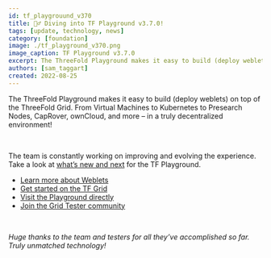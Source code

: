 ```yaml
---
id: tf_playgrouund_v370
title: 🏊‍♂️ Diving into TF Playground v3.7.0!
tags: [update, technology, news]
category: [foundation]
image: ./tf_playground_v370.png
image_caption: TF Playground v3.7.0
excerpt: The ThreeFold Playground makes it easy to build (deploy weblets) on top of the ThreeFold Grid.
authors: [sam_taggart]
created: 2022-08-25
---
```


The ThreeFold Playground makes it easy to build (deploy weblets) on top of the ThreeFold Grid. From Virtual Machines to Kubernetes to Presearch Nodes, CapRover, ownCloud, and more – in a truly decentralized environment!

<br/>

The team is constantly working on improving and evolving the experience. Take a look at [what’s new and next](https://forum.threefold.io/t/threefold-product-focus-series-tf-playground-v3-7-0/3315) for the TF Playground.
* [Learn more about Weblets](https://library.threefold.me/info/manual/#/manual__weblets_home)
* [Get started on the TF Grid](https://library.threefold.me/info/manual/#/getstarted/manual__tfgrid3_getstarted)
* [Visit the Playground directly](https://play.grid.tf/)
* [Join the Grid Tester community](https://t.me/threefoldtesting)

<br/>

_Huge thanks to the team and testers for all they’ve accomplished so far. Truly unmatched technology!_
